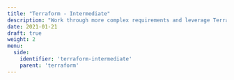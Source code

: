 ```yaml
---
title: "Terraform - Intermediate"
description: "Work through more complex requirements and leverage Terraform's rich functionality."
date: 2021-01-21
draft: true
weight: 2
menu:
  side:
    identifier: 'terraform-intermediate'
    parent: 'terraform'
---
```

